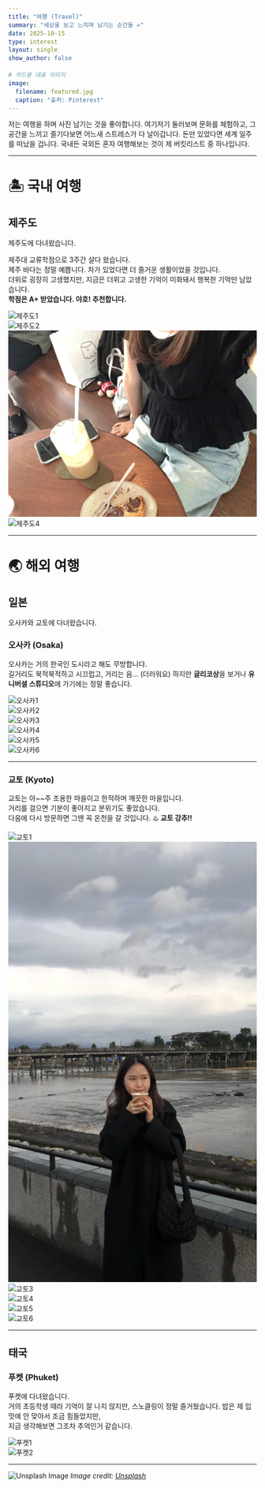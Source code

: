 ```yaml
---
title: "여행 (Travel)"
summary: "세상을 보고 느끼며 남기는 순간들 ✈️"
date: 2025-10-15
type: interest
layout: single
show_author: false

# 카드용 대표 이미지
image:
  filename: featured.jpg
  caption: "출처: Pinterest"
---
```


<div class="text-justify">
  저는 여행을 하며 사진 남기는 것을 좋아합니다.  
  여기저기 둘러보며 문화를 체험하고, 그 공간을 느끼고 즐기다보면 어느새 스트레스가 다 날아갑니다.
  돈만 있었다면 세계 일주를 떠났을 겁니다.  
  국내든 국외든 혼자 여행해보는 것이 제 버킷리스트 중 하나입니다.
<div class="text-justify">

---

# 🏝️ **국내 여행**

## 제주도

제주도에 다녀왔습니다.  

제주대 교류학점으로 3주간 살다 왔습니다.  
제주 바다는 정말 예쁩니다. 차가 있었다면 더 즐거운 생활이었을 것입니다.  
더위로 굉장히 고생했지만, 지금은 더위고 고생한 기억이 미화돼서 행복한 기억만 남았습니다.  
**학점은 A+ 받았습니다. 야호! 추천합니다.**

<div class="grid grid-cols-2 md:grid-cols-3 gap-4 mt-4">
  <div>
    <img src="jeju1.jpg" alt="제주도1" class="rounded-xl shadow-md hover:scale-105 transition-transform duration-300">
  </div>
  <div>
    <img src="jeju2.jpg" alt="제주도2" class="rounded-xl shadow-md hover:scale-105 transition-transform duration-300">
  </div>
  <div>
    <img src="jeju3.jpg" alt="제주도3" class="rounded-xl shadow-md hover:scale-105 transition-transform duration-300">
  </div>
    <div>
    <img src="jeju4.jpg" alt="제주도4" class="rounded-xl shadow-md hover:scale-105 transition-transform duration-300">
  </div>
</div>

---

# 🌏 **해외 여행**

## 일본

오사카와 교토에 다녀왔습니다.  

### 오사카 (Osaka)
오사카는 거의 한국인 도시라고 해도 무방합니다.  
길거리도 북적북적하고 시끄럽고, 거리는 음… (더러워요) 
하지만 **글리코상**을 보거나 **유니버셜 스튜디오**에 가기에는 정말 좋습니다.

<div class="grid grid-cols-2 md:grid-cols-3 gap-4 mt-4">
  <div>
    <img src="osaka1.jpg" alt="오사카1" class="rounded-xl shadow-md hover:scale-105 transition-transform duration-300">
  </div>
  <div>
    <img src="osaka2.jpg" alt="오사카2" class="rounded-xl shadow-md hover:scale-105 transition-transform duration-300">
  </div>
    <div>
    <img src="osaka3.jpg" alt="오사카3" class="rounded-xl shadow-md hover:scale-105 transition-transform duration-300">
  </div>
  <div>
    <img src="osaka4.jpg" alt="오사카4" class="rounded-xl shadow-md hover:scale-105 transition-transform duration-300">
  </div>
    <div>
    <img src="osaka5.jpg" alt="오사카5" class="rounded-xl shadow-md hover:scale-105 transition-transform duration-300">
  </div>
  <div>
    <img src="osaka6.jpg" alt="오사카6" class="rounded-xl shadow-md hover:scale-105 transition-transform duration-300">
  </div>
</div>

---

### 교토 (Kyoto)
교토는 아~~주 조용한 마을이고 한적하며 깨끗한 마을입니다.  
거리를 걸으면 기분이 좋아지고 분위기도 좋았습니다.  
다음에 다시 방문하면 그땐 꼭 온천을 갈 것입니다. ♨️
**교토 강추!!**

<div class="grid grid-cols-2 md:grid-cols-3 gap-4 mt-4">
  <div>
    <img src="kyoto1.jpg" alt="교토1" class="rounded-xl shadow-md hover:scale-105 transition-transform duration-300">
  </div>
  <div>
    <img src="kyoto2.jpg" alt="교토2" class="rounded-xl shadow-md hover:scale-105 transition-transform duration-300">
  </div>
    <div>
    <img src="kyoto3.jpg" alt="교토3" class="rounded-xl shadow-md hover:scale-105 transition-transform duration-300">
  </div>
  <div>
    <img src="kyoto4.jpg" alt="교토4" class="rounded-xl shadow-md hover:scale-105 transition-transform duration-300">
  </div>
    <div>
    <img src="kyoto5.jpg" alt="교토5" class="rounded-xl shadow-md hover:scale-105 transition-transform duration-300">
  </div>
  <div>
    <img src="kyoto6.jpg" alt="교토6" class="rounded-xl shadow-md hover:scale-105 transition-transform duration-300">
  </div>
</div>

---

## 태국

### 푸켓 (Phuket)

푸켓에 다녀왔습니다.  
거의 초등학생 때라 기억이 잘 나지 않지만, 스노클링이 정말 즐거웠습니다. 밥은 제 입맛에 안 맞아서 조금 힘들었지만,  
지금 생각해보면 그조차 추억인거 같습니다.

<div class="grid grid-cols-2 md:grid-cols-3 gap-4 mt-4">
  <div>
    <img src="phuket1.jpg" alt="푸켓1" class="rounded-xl shadow-md hover:scale-105 transition-transform duration-300">
  </div>
  <div>
    <img src="phuket2.jpg" alt="푸켓2" class="rounded-xl shadow-md hover:scale-105 transition-transform duration-300">
  </div>
</div>


---
  

![Unsplash Image](https://images.unsplash.com/photo-1468818438311-4bab781ab9b8?ixlib=rb-4.1.0&ixid=M3wxMjA3fDB8MHxzZWFyY2h8NHx8dHJpcHxlbnwwfHwwfHx8MA%3D%3D&auto=format&fit=crop&q=60&w=500)
_Image credit: [Unsplash](https://unsplash.com)_
